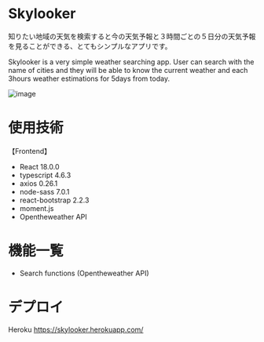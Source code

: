 # Skylooker

知りたい地域の天気を検索すると今の天気予報と３時間ごとの５日分の天気予報を見ることができる、とてもシンプルなアプリです。

Skylooker is a very simple weather searching app. User can search with the name of cities and they will be able to know the current weather and each 3hours weather estimations for 5days from today.  

![image](https://user-images.githubusercontent.com/90506535/164604743-aa3e8655-f514-491e-9cfc-e96e8870fd42.png)

# 使用技術

【Frontend】

<ul>
<li>React 18.0.0</li>
<li>typescript 4.6.3</li>
<li>axios 0.26.1</li>
<li>node-sass 7.0.1</li>
<li>react-bootstrap 2.2.3</li>
<li>moment.js</li>
<li>Opentheweather API</li>
</ul>


# 機能一覧

<ul>
<li>Search functions (Opentheweather API)</li>
</ul>

# デプロイ

Heroku
https://skylooker.herokuapp.com/
